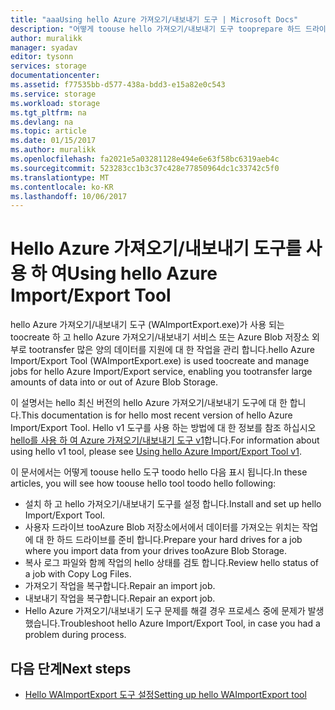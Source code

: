 ```yaml
---
title: "aaaUsing hello Azure 가져오기/내보내기 도구 | Microsoft Docs"
description: "어떻게 toouse hello 가져오기/내보내기 도구 tooprepare 하드 드라이브는 가져오기 작업에 대 한 가져오기 작업, 복구 또는 내보내기 작업 복구에 대해 알아봅니다."
author: muralikk
manager: syadav
editor: tysonn
services: storage
documentationcenter: 
ms.assetid: f77535bb-d577-438a-bdd3-e15a82e0c543
ms.service: storage
ms.workload: storage
ms.tgt_pltfrm: na
ms.devlang: na
ms.topic: article
ms.date: 01/15/2017
ms.author: muralikk
ms.openlocfilehash: fa2021e5a03281128e494e6e63f58bc6319aeb4c
ms.sourcegitcommit: 523283cc1b3c37c428e77850964dc1c33742c5f0
ms.translationtype: MT
ms.contentlocale: ko-KR
ms.lasthandoff: 10/06/2017
---
```

# <a name="using-hello-azure-importexport-tool"></a><span data-ttu-id="dc74e-103">Hello Azure 가져오기/내보내기 도구를 사용 하 여</span><span class="sxs-lookup"><span data-stu-id="dc74e-103">Using hello Azure Import/Export Tool</span></span> 

<span data-ttu-id="dc74e-104">hello Azure 가져오기/내보내기 도구 (WAImportExport.exe)가 사용 되는 toocreate 하 고 hello Azure 가져오기/내보내기 서비스 또는 Azure Blob 저장소 외부로 tootransfer 많은 양의 데이터를 지원에 대 한 작업을 관리 합니다.</span><span class="sxs-lookup"><span data-stu-id="dc74e-104">hello Azure Import/Export Tool (WAImportExport.exe) is used toocreate and manage jobs for hello Azure Import/Export service, enabling you tootransfer large amounts of data into or out of Azure Blob Storage.</span></span>

<span data-ttu-id="dc74e-105">이 설명서는 hello 최신 버전의 hello Azure 가져오기/내보내기 도구에 대 한 합니다.</span><span class="sxs-lookup"><span data-stu-id="dc74e-105">This documentation is for hello most recent version of hello Azure Import/Export Tool.</span></span> <span data-ttu-id="dc74e-106">Hello v1 도구를 사용 하는 방법에 대 한 정보를 참조 하십시오 [hello를 사용 하 여 Azure 가져오기/내보내기 도구 v1](storage-import-export-tool-how-to-v1.md)합니다.</span><span class="sxs-lookup"><span data-stu-id="dc74e-106">For information about using hello v1 tool, please see [Using hello Azure Import/Export Tool v1](storage-import-export-tool-how-to-v1.md).</span></span>

<span data-ttu-id="dc74e-107">이 문서에서는 어떻게 toouse hello 도구 toodo hello 다음 표시 됩니다.</span><span class="sxs-lookup"><span data-stu-id="dc74e-107">In these articles, you will see how toouse hello tool toodo hello following:</span></span>  

- <span data-ttu-id="dc74e-108">설치 하 고 hello 가져오기/내보내기 도구를 설정 합니다.</span><span class="sxs-lookup"><span data-stu-id="dc74e-108">Install and set up hello Import/Export Tool.</span></span>
- <span data-ttu-id="dc74e-109">사용자 드라이브 tooAzure Blob 저장소에서에서 데이터를 가져오는 위치는 작업에 대 한 하드 드라이브를 준비 합니다.</span><span class="sxs-lookup"><span data-stu-id="dc74e-109">Prepare your hard drives for a job where you import data from your drives tooAzure Blob Storage.</span></span>
- <span data-ttu-id="dc74e-110">복사 로그 파일와 함께 작업의 hello 상태를 검토 합니다.</span><span class="sxs-lookup"><span data-stu-id="dc74e-110">Review hello status of a job with Copy Log Files.</span></span> 
- <span data-ttu-id="dc74e-111">가져오기 작업을 복구합니다.</span><span class="sxs-lookup"><span data-stu-id="dc74e-111">Repair an import job.</span></span> 
- <span data-ttu-id="dc74e-112">내보내기 작업을 복구합니다.</span><span class="sxs-lookup"><span data-stu-id="dc74e-112">Repair an export job.</span></span> 
- <span data-ttu-id="dc74e-113">Hello Azure 가져오기/내보내기 도구 문제를 해결 경우 프로세스 중에 문제가 발생 했습니다.</span><span class="sxs-lookup"><span data-stu-id="dc74e-113">Troubleshoot hello Azure Import/Export Tool, in case you had a problem during process.</span></span> 

## <a name="next-steps"></a><span data-ttu-id="dc74e-114">다음 단계</span><span class="sxs-lookup"><span data-stu-id="dc74e-114">Next steps</span></span>

* [<span data-ttu-id="dc74e-115">Hello WAImportExport 도구 설정</span><span class="sxs-lookup"><span data-stu-id="dc74e-115">Setting up hello WAImportExport tool</span></span>](storage-import-export-tool-setup.md)
